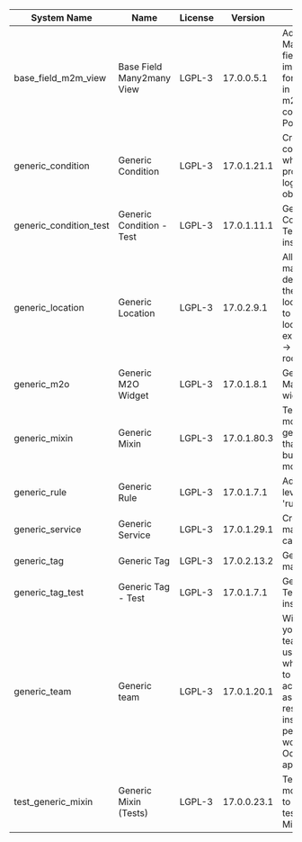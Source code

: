 | System Name | Name | License | Version | Summary | Price |
|---|---|---|---|---|---|
| base_field_m2m_view | Base Field Many2many View | LGPL-3 | 17.0.0.5.1 | Adds Many2manyView field implementation for Odoo. Useful in cases when m2m relation computed via Postgresql View |  |
| generic_condition | Generic Condition | LGPL-3 | 17.0.1.21.1 | Create generic conditions on which you         can program some logic in Odoo objects |  |
| generic_condition_test | Generic Condition - Test | LGPL-3 | 17.0.1.11.1 | Generic Conditions - Tests (do not install manualy) |  |
| generic_location | Generic Location | LGPL-3 | 17.0.2.9.1 | Allows you to make an abstract description of the         objects location relative to the general location         (for example: house3 -> office5 -> room2 -> table5) |  |
| generic_m2o | Generic M2O Widget | LGPL-3 | 17.0.1.8.1 | Generic Many2one widget |  |
| generic_mixin | Generic Mixin | LGPL-3 | 17.0.1.80.3 | Technical module with generic mixins, that may help to build other modules |  |
| generic_rule | Generic Rule | LGPL-3 | 17.0.1.7.1 | Adds new top-level menu 'rules' |  |
| generic_service | Generic Service | LGPL-3 | 17.0.1.29.1 | Create and manage service catalog |  |
| generic_tag | Generic Tag | LGPL-3 | 17.0.2.13.2 | Generic tag management. |  |
| generic_tag_test | Generic Tag - Test | LGPL-3 | 17.0.1.7.1 | Generic Tag - Tests (do not install manualy) |  |
| generic_team | Generic team | LGPL-3 | 17.0.1.20.1 | With this module you can create teams and add         users to them, which allows you to perform group         actions (such as assigning a responsible team         instead of one person) while working with Odoo applications. |  |
| test_generic_mixin | Generic Mixin (Tests) | LGPL-3 | 17.0.0.23.1 | Technical module that have to be used to test Generic Mixin module |  |
